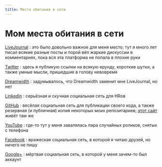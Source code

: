 ```yaml
---
title: Места обитания в сети
---
```


Мом места обитания в сети
=========================

[LiveJournal](https://kastaneda.livejournal.com/)
:   это было довольно важное для меня место;
    тут я много лет писал всякие разные посты
    и порой вёл жаркие дискуссии в комментариях,
    пока вся эта платформа не попала в плохие руки

[Twitter](https://twitter.com/kastaneda)
:   здесь я публикую ссылки на всякую ерунду, короткие шутки,
    а также умные мысли, пришедшие в голову невовремя

[Dreamwidth](https://kastaneda.dreamwidth.org/)
:   задумывалось, что Dreamwidth заменит мне LiveJournal, но нет

[LinkedIn](https://ua.linkedin.com/in/dk487)
:   серьёзная и скучная социальная сеть для HRов

[GitHub](https://github.com/kastaneda)
:   весёлая социальная сеть для публикации своего кода,
    а также резервная (и публичная) копия
    некоторых моих репозитариев;
    [этот сайт][1] живёт там же

[YouTube](https://www.youtube.com/user/bandacomua)
:   где-то тут у меня завалялась пара случайных роликов,
    снятых с телефона

[Facebook](https://www.facebook.com/dmytro.kolesnykov)
:   вражеская социальная сеть,
    в которой я читаю друзей, но ничего не пишу

[Google+](https://plus.google.com/101700868630803601700/about)
:   мёртвая социальная сеть, в которой у меня зачем-то был аккаунт

[1]: https://github.com/kastaneda/kastaneda.kiev.ua
